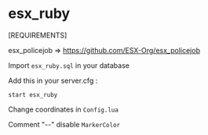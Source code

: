 # esx_ruby

[REQUIREMENTS]

esx_policejob => https://github.com/ESX-Org/esx_policejob


Import ``esx_ruby.sql`` in your database


Add this in your server.cfg :

``start esx_ruby``

Change coordinates in ``Config.lua``

Comment "--" disable ``MarkerColor``
